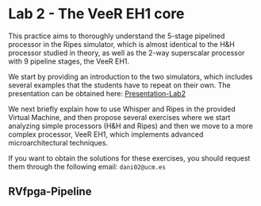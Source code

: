# Lab 2 - The VeeR EH1 core
This practice aims to thoroughly understand the 5-stage pipelined processor in the Ripes simulator, which is almost identical to the H&H processor studied in theory, as well as the 2-way superscalar processor with 9 pipeline stages, the VeeR EH1.

We start by providing an introduction to the two simulators, which includes several examples that the students have to repeat on their own. The presentation can be obtained here: [Presentation-Lab2](https://drive.google.com/file/d/1LVfQ7ZxzACyaZoCJrFv6PCeGkGhF5cuW/view?usp=sharing)

We next briefly explain how to use Whisper and Ripes in the provided Virtual Machine, and then propose several exercises where we start analyzing simple processors (H&H and Ripes) and then we move to a more complex processor, VeeR EH1, which implements advanced microarchitectural techniques.

If you want to obtain the solutions for these exercises, you should request them through the following email: ```dani02@ucm.es```

## RVfpga-Pipeline
